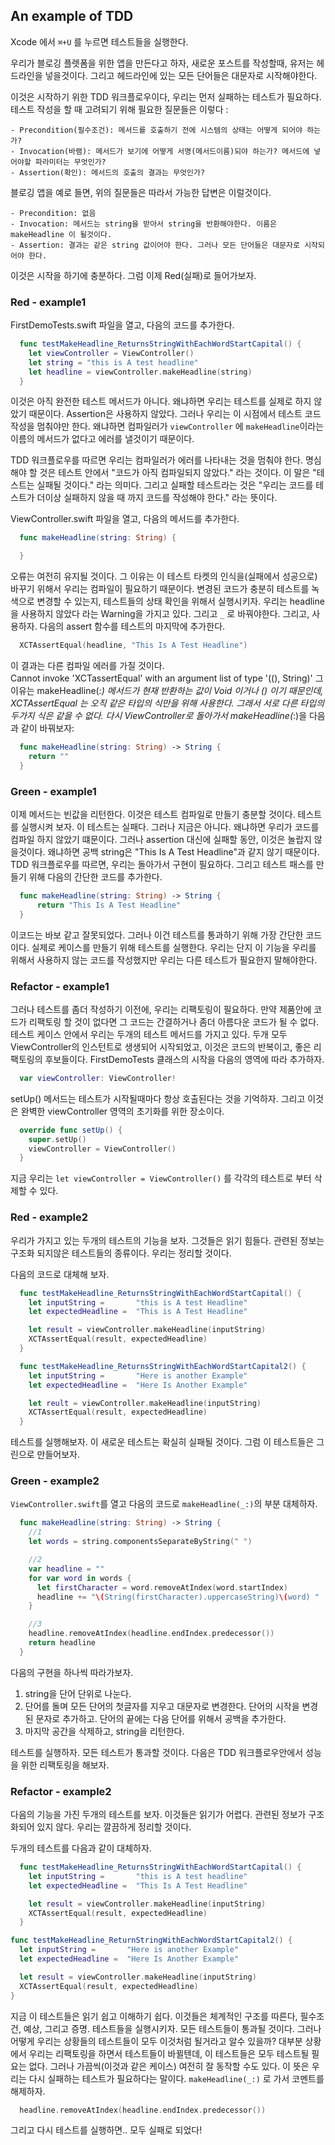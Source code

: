 ## An example of TDD

Xcode 에서 `⌘+U` 를 누르면 테스트들을 실행한다.

  우리가 블로깅 플렛폼을 위한 앱을 만든다고 하자, 새로운 포스트를 작성할때, 유저는 헤드라인을 넣을것이다. 그리고 헤드라인에 있는 모든 단어들은 대문자로 시작해야한다.

  이것은 시작하기 위한 TDD 워크플로우이다, 우리는 먼저 실패하는 테스트가 필요하다. 테스트 작성을 할 때 고려되기 위해 필요한 질문들은 이렇다 :
    
    - Precondition(필수조건): 메서드를 호출하기 전에 시스템의 상태는 어떻게 되어야 하는가?
    - Invocation(바램): 메서드가 보기에 어떻게 서명(메서드이름)되야 하는가? 메서드에 넣어야할 파라미터는 무엇인가?
    - Assertion(확인): 메서드의 호출의 결과는 무엇인가?

  블로깅 앱을 예로 들면, 위의 질문들은 따라서 가능한 답변은 이럴것이다.
    
    - Precondition: 없음
    - Invocation: 메서드는 string을 받아서 string을 반환해야한다. 이름은 makeHeadline 이 될것이다.
    - Assertion: 결과는 같은 string 값이어야 한다. 그러나 모든 단어들은 대문자로 시작되어야 한다.

  이것은 시작을 하기에 충분하다. 그럼 이제 Red(실패)로 들어가보자.

### Red - example1

  FirstDemoTests.swift 파일을 열고, 다음의 코드를 추가한다.

  ``` swift
    func testMakeHeadline_ReturnsStringWithEachWordStartCapital() {
      let viewController = ViewController()
      let string = "this is A test headline"
      let headline = viewController.makeHeadline(string)
    }
  ``` 

  이것은 아직 완전한 테스트 메서드가 아니다. 왜냐하면 우리는 테스트를 실제로 하지 않았기 때문이다. Assertion은 사용하지 않았다. 그러나 우리는 이 시점에서 테스트 코드작성을 멈춰야만 한다. 왜냐하면 컴파일러가 `viewController` 에 `makeHeadline`이라는 이름의 메서드가 없다고 에러를 낼것이기 때문이다.

  TDD 워크플로우를 따르면 우리는 컴파일러가 에러를 나타내는 것을 멈춰야 한다. 명심해야 할 것은 테스트 안에서 "코드가 아직 컴파일되지 않았다." 라는 것이다. 이 말은 "테스트는 실패될 것이다." 라는 의미다. 그리고 실패할 테스트라는 것은 "우리는 코드를 테스트가 더이상 실패하지 않을 때 까지 코드를 작성해야 한다." 라는 뜻이다.

  ViewController.swift 파일을 열고, 다음의 메서드를 추가한다.

  ```swift
    func makeHeadline(string: String) {

    }
  ```

  오류는 여전히 유지될 것이다. 그 이유는 이 테스트 타켓의 인식을(실패에서 성공으로) 바꾸기 위해서 우리는 컴파일이 필요하기 때문이다. 변경된 코드가 충분히 테스트를 녹색으로 변경할 수 있는지, 테스트들의 상태 확인을 위해서 실행시키자. 우리는 headline 을 사용하지 않았다 라는 Warning을 가지고 있다. 그리고 `_` 로 바꿔야한다. 그리고, 사용하자. 다음의 assert 함수를 테스트의 마지막에 추가한다.

  ```swift
    XCTAssertEqual(headline, "This Is A Test Headline")
  ```

  이 결과는 다른 컴파일 에러를 가질 것이다.   
  Cannot invoke 'XCTassertEqual' with an argument list of type '((), String)'
  그 이유는 makeHeadline(_:) 메서드가 현재 반환하는 값이 Void 이거나 () 이기 때문인데, XCTAssertEqual 는 오직 같은 타입의 식만을 위해 사용한다. 그래서 서로 다른 타입의 두가지 식은 같을 수 없다.
  다시 ViewController로 돌아가서 makeHeadline(_:)을 다음과 같이 바꿔보자:

  ```swift
    func makeHeadline(string: String) -> String {
      return ""
    }
  ```

### Green - example1

  이제 메서드는 빈값을 리턴한다. 이것은 테스트 컴파일로 만들기 충분할 것이다. 테스트를 실행시켜 보자. 이 테스트는 실패다. 그러나 지금은 아니다. 왜냐하면 우리가 코드를 컴파일 하지 않았기 떄문이다. 그러나 assertion 대신에 실패할 동안, 이것은 놀랍지 않을것이다. 왜냐하면 공백 string은 "This Is A Test Headline"과 같지 않기 때문이다. TDD 워크플로우를 따르면, 우리는 돌아가서 구현이 필요하다. 그리고 테스트 패스를 만들기 위해 다음의 간단한 코드를 추가한다.

  ```swift
    func makeHeadline(string: String) -> String {
        return "This Is A Test Headline"
    }
  ```

  이코드는 바보 같고 잘못되었다. 그러나 이건 테스트를 통과하기 위해 가장 간단한 코드이다. 실제로 케이스를 만들기 위해 테스트를 실행한다.
  우리는 단지 이 기능을 우리를 위해서 사용하지 않는 코드를 작성했지만 우리는 다른 테스트가 필요한지 말해야한다.

### Refactor - example1

  그러나 테스트를 좀더 작성하기 이전에, 우리는 리팩토링이 필요하다. 만약 제품안에 코드가 리팩토링 할 것이 없다면 그 코드는 간결하거나 좀더 아름다운 코드가 될 수 없다. 테스트 케이스 안에서 우리는 두개의 테스트 메서드를 가지고 있다. 두개 모두 ViewController의 인스턴트로 생생되어 시작되었고, 이것은 코드의 반복이고, 좋은 리팩토링의 후보들이다. FirstDemoTests 클래스의 시작을 다음의 영역에 따라 추가하자.

  ```swift
    var viewController: ViewController!
  ```

  setUp() 메서드는 테스트가 시작될때마다 항상 호출된다는 것을 기억하자. 그리고 이것은 완벽한 viewController 영역의 초기화를 위한 장소이다.

  ```swift
    override func setUp() {
      super.setUp()
      viewController = ViewController()
    }
  ```

  지금 우리는 `let viewController = ViewController()` 를 각각의 테스트로 부터 삭제할 수 있다.

### Red - example2
  
  우리가 가지고 있는 두개의 테스트의 기능을 보자. 그것들은 읽기 힘들다. 관련된 정보는 구조화 되지않은 테스트들의 종류이다. 우리는 정리할 것이다.

  다음의 코드로 대체해 보자.
  ```swift
    func testMakeHeadline_ReturnsStringWithEachWordStartCapital() {
      let inputString =       "this is A test Headline"
      let expectedHeadline =  "This is A Test Headline"

      let result = viewController.makeHeadline(inputString)
      XCTAssertEqual(result, expectedHeadline)
    }

    func testMakeHeadline_ReturnsStringWithEachWordStartCapital2() {
      let inputString =       "Here is another Example"
      let expectedHeadline =  "Here Is Another Example"

      let reult = viewController.makeHeadline(inputString)
      XCTAssertEqual(result, expectedHeadline)
    }
  ```
  테스트를 실행해보자. 이 새로운 테스트는 확실히 실패될 것이다. 그럼 이 테스트들은 그린으로 만들어보자.

  ### Green - example2
  `ViewController.swift`를 열고 다음의 코드로 `makeHeadline(_:)`의 부분 대체하자.

  ```swift
    func makeHeadline(string: String) -> String {
      //1
      let words = string.componentsSeparateByString(" ")

      //2
      var headline = ""
      for var word in words {
        let firstCharacter = word.removeAtIndex(word.startIndex)
        headline += "\(String(firstCharacter).uppercaseString)\(word) "
      }

      //3
      headline.removeAtIndex(headline.endIndex.predecessor())
      return headline
    }
  ```

  다음의 구현을 하나씩 따라가보자.
  1. string을 단어 단위로 나눈다.
  2. 단어를 돌며 모든 단어의 첫글자를 지우고 대문자로 변경한다. 단어의 시작을 변경된 문자로 추가하고. 단어의 끝에는 다음 단어를 위해서 공백을 추가한다.
  3. 마지막 공간을 삭제하고, string을 리턴한다.

  테스트를 실행하자. 모든 테스트가 통과할 것이다. 다음은 TDD 워크플로우안에서 성능을 위한 리팩토링을 해보자.

  ### Refactor - example2
  다음의 기능을 가진 두개의 테스트를 보자. 이것들은 읽기가 어렵다. 관련된 정보가 구조화되어 있지 않다. 우리는 깔끔하게 정리할 것이다.

  두개의 테스트를 다음과 같이 대체하자.
  ```swift
    func testMakeHeadline_ReturnsStringWithEachWordStartCapital() {
      let inputString =       "this is A test headline"
      let expectedHeadline =  "This Is A Test Headline"

      let result = viewController.makeHeadline(inputString)
      XCTAssertEqual(result, expectedHeadline)
    }

  func testMakeHeadline_ReturnStringWithEachWordStartCapital2() {
    let inputString =       "Here is another Example"
    let expectedHeadline =  "Here Is Another Example"

    let result = viewController.makeHeadline(inputString)
    XCTAssertEqual(result, expectedHeadline)
  }
  ```

  지금 이 테스트들은 읽기 쉽고 이해하기 쉽다. 이것들은 체계적인 구조를 따른다, 필수조건, 예상, 그리고 증명.
  테스트들을 실행시키자. 모든 테스트들이 통과될 것이다. 그러나 어떻게 우리는 상황들의 테스트들이 모두 이것처럼 될거라고 알수 있을까? 대부분 상황에서 우리는 리팩토링을 하면서 테스트들이 바뀔텐데, 이 테스트들은 모두 테스트될 필요는 없다. 그러나 가끔씩(이것과 같은 케이스) 여전히 잘 동작할 수도 있다. 이 뜻은 우리는 다시 실패하는 테스트가 필요하다는 말이다. `makeHeadline(_:)` 로 가서 코멘트를 해제하자. 

  ```swift
    headline.removeAtIndex(headline.endIndex.predecessor())
  ```

  그리고 다시 테스트를 실행하면.. 모두 실패로 되었다!
